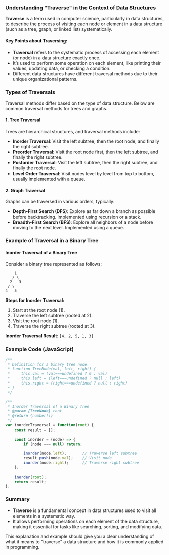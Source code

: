 ### Understanding "Traverse" in the Context of Data Structures

**Traverse** is a term used in computer science, particularly in data structures, to describe the process of visiting each node or element in a data structure (such as a tree, graph, or linked list) systematically.

#### Key Points about Traversing:
- **Traversal** refers to the systematic process of accessing each element (or node) in a data structure exactly once.
- It’s used to perform some operation on each element, like printing their values, updating data, or checking a condition.
- Different data structures have different traversal methods due to their unique organizational patterns.

### Types of Traversals

Traversal methods differ based on the type of data structure. Below are common traversal methods for trees and graphs.

#### 1. **Tree Traversal**
Trees are hierarchical structures, and traversal methods include:

- **Inorder Traversal**: Visit the left subtree, then the root node, and finally the right subtree.
- **Preorder Traversal**: Visit the root node first, then the left subtree, and finally the right subtree.
- **Postorder Traversal**: Visit the left subtree, then the right subtree, and finally the root node.
- **Level Order Traversal**: Visit nodes level by level from top to bottom, usually implemented with a queue.

#### 2. **Graph Traversal**
Graphs can be traversed in various orders, typically:

- **Depth-First Search (DFS)**: Explore as far down a branch as possible before backtracking. Implemented using recursion or a stack.
- **Breadth-First Search (BFS)**: Explore all neighbors of a node before moving to the next level. Implemented using a queue.

### Example of Traversal in a Binary Tree

#### Inorder Traversal of a Binary Tree

Consider a binary tree represented as follows:

```
    1
   / \
  2   3
 / \
4   5
```

**Steps for Inorder Traversal:**
1. Start at the root node (1).
2. Traverse the left subtree (rooted at 2).
3. Visit the root node (1).
4. Traverse the right subtree (rooted at 3).

**Inorder Traversal Result**: `[4, 2, 5, 1, 3]`

### Example Code (JavaScript)

```javascript
/**
 * Definition for a binary tree node.
 * function TreeNode(val, left, right) {
 *     this.val = (val===undefined ? 0 : val)
 *     this.left = (left===undefined ? null : left)
 *     this.right = (right===undefined ? null : right)
 * }
 */

/**
 * Inorder Traversal of a Binary Tree
 * @param {TreeNode} root
 * @return {number[]}
 */
var inorderTraversal = function(root) {
    const result = [];
    
    const inorder = (node) => {
        if (node === null) return;
        
        inorder(node.left);       // Traverse left subtree
        result.push(node.val);    // Visit node
        inorder(node.right);      // Traverse right subtree
    };
    
    inorder(root);
    return result;
};
```

### Summary

- **Traverse** is a fundamental concept in data structures used to visit all elements in a systematic way.
- It allows performing operations on each element of the data structure, making it essential for tasks like searching, sorting, and modifying data.

This explanation and example should give you a clear understanding of what it means to "traverse" a data structure and how it is commonly applied in programming.
